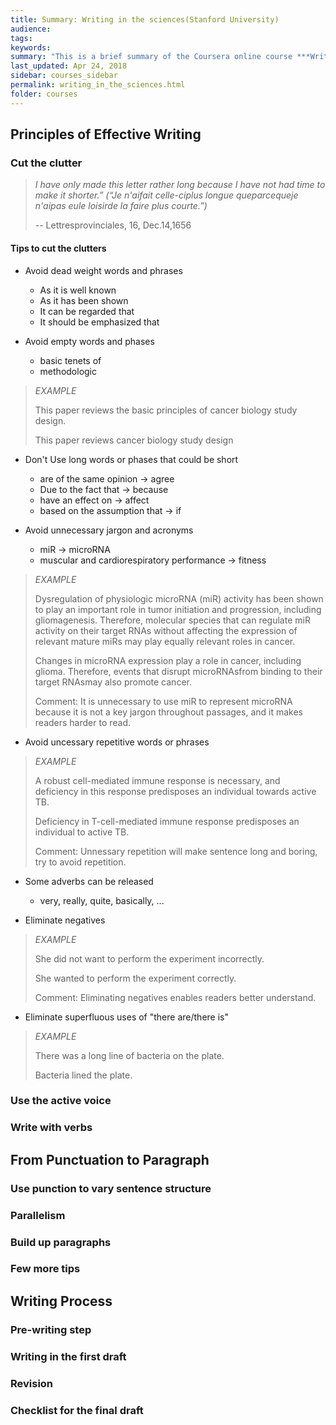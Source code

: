 ```yaml
---
title: Summary: Writing in the sciences(Stanford University)
audience: 
tags: 
keywords: 
summary: "This is a brief summary of the Coursera online course ***Writing in the Sciences*** from Stanford univerity. This course mainly discusses ways to make scientific writing better and more effective."
last_updated: Apr 24, 2018
sidebar: courses_sidebar
permalink: writing_in_the_sciences.html
folder: courses
---
```


## Principles of Effective Writing

### Cut the clutter

> *I have only made this letter rather long because I have not had time to make it shorter.” (“Je n'aifait celle-ciplus longue queparcequeje n'aipas eule loisirde la faire plus courte.”)*
> 
> -- Lettresprovinciales, 16, Dec.14,1656

#### Tips to cut the clutters

- Avoid dead weight words and phrases
	
	- As it is well known
	- As it has been shown
	- It can be regarded that
	- It should be emphasized that

- Avoid empty words and phases

	- basic tenets of 
	- methodologic

> *EXAMPLE*
> 
> This paper reviews the basic principles of cancer biology study design.
> 
> This paper reviews cancer biology study design

- Don't Use long words or phases that could be short

	- are of the same opinion -> agree
	- Due to the fact that -> because
	- have an effect on -> affect
	- based on the assumption that -> if

- Avoid unnecessary jargon and acronyms

	- miR -> microRNA
	- muscular and cardiorespiratory performance -> fitness

> *EXAMPLE*
> 
> Dysregulation of physiologic microRNA (miR) activity has been shown to play an important role in tumor initiation and progression, including gliomagenesis. Therefore, molecular species that can regulate miR activity on their target RNAs without affecting the expression of relevant mature miRs may play equally relevant roles in cancer.
> 
>Changes in microRNA expression play a role in cancer, including glioma. Therefore, events that disrupt microRNAsfrom binding to their target RNAsmay also promote cancer.
>
>Comment: It is unnecessary to use miR to represent microRNA because it is not a key jargon throughout passages, and it makes readers harder to read.

- Avoid uncessary repetitive words or phrases

> *EXAMPLE*
> 
> A robust cell-mediated immune response is necessary, and deficiency in this response predisposes an individual towards active TB.
> 
>Deficiency in T-cell-mediated immune response predisposes an individual to active TB.
>
>Comment: Unnessary repetition will make sentence long and boring, try to avoid repetition.

- Some adverbs can be released

	- very, really, quite, basically, ...

- Eliminate negatives

> *EXAMPLE*
> 
> She did not want to perform the experiment incorrectly.
> 
> She wanted to perform the experiment correctly.
>
>Comment: Eliminating negatives enables readers better understand.

- Eliminate superfluous uses of "there are/there is"

> *EXAMPLE*
> 
> There was a long line of bacteria on the plate.
> 
> Bacteria lined the plate.




### Use the active voice

### Write with verbs

## From Punctuation to Paragraph

### Use punction to vary sentence structure

### Parallelism

### Build up paragraphs

### Few more tips

## Writing Process

### Pre-writing step

### Writing in the first draft

### Revision

### Checklist for the final draft